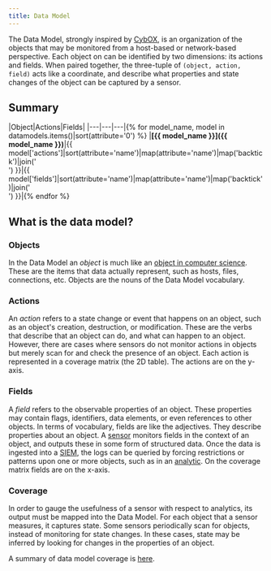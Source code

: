 ```yaml
---
title: Data Model
---
```


The Data Model, strongly inspired by [CybOX](https://cyboxproject.github.io/), is an organization of the objects that may be monitored from a host-based or network-based perspective. Each object on can be identified by two dimensions: its actions and fields. When paired together, the three-tuple of `(object, action, field)` acts like a coordinate, and describe what properties and state changes of the object can be captured by a sensor.

## Summary

|Object|Actions|Fields|
|---|---|---|{% for model_name, model in datamodels.items()|sort(attribute='0') %}
|**[{{ model_name }}]({{ model_name }})**|{{ model['actions']|sort(attribute='name')|map(attribute='name')|map('backtick')|join('<br />') }}|{{ model['fields']|sort(attribute='name')|map(attribute='name')|map('backtick')|join('<br />') }}|{% endfor %}

## What is the data model?

### Objects
In the Data Model an *object* is much like an [object in computer science](https://en.wikipedia.org/wiki/Object_(computer_science)). These are the items that data actually represent, such as hosts, files, connections, etc. Objects are the nouns of the Data Model vocabulary.

### Actions
An *action* refers to a state change or event that happens on an object, such as an object's creation, destruction, or modification. These are the verbs that describe that an object can do, and what can happen to an object. However, there are cases where sensors do not monitor actions in objects but merely scan for and check the presence of an object. Each action is represented in a coverage matrix (the 2D table). The actions are on the y-axis.

### Fields
A *field* refers to the observable properties of an object. These properties may contain flags, identifiers, data elements, or even references to other objects. In terms of vocabulary, fields are like the adjectives. They describe properties about an object. A [sensor](../resources/glossary#Sensor) monitors fields in the context of an object, and outputs these in some form of structured data. Once the data is ingested into a [SIEM](https://en.wikipedia.org/wiki/SIEM), the logs can be queried by forcing restrictions or patterns upon one or more objects, such as in an [analytic](../resources/glossary#Analytic). On the coverage matrix fields are on the x-axis.

### Coverage
In order to gauge the usefulness of a sensor with respect to analytics, its output must be mapped into the Data Model. For each object that a sensor measures, it captures state. Some sensors periodically scan for objects, instead of monitoring for state changes. In these cases, state may be inferred by looking for changes in the properties of an object.

A summary of data model coverage is [here](data_model_with_sensors).
